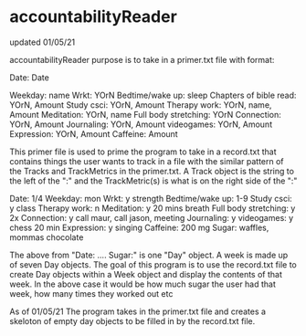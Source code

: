# accountabilityReader
updated 01/05/21

accountabilityReader purpose is to take in a primer.txt file with format: 

Date: Date 

Weekday: name
Wrkt: YOrN
Bedtime/wake up: sleep
Chapters of bible read: YOrN, Amount
Study csci: YOrN, Amount
Therapy work: YOrN, name, Amount
Meditation: YOrN, name 
Full body stretching: YOrN
Connection: YOrN, Amount
Journaling: YOrN, Amount
videogames: YOrN, Amount
Expression: YOrN, Amount
Caffeine: Amount

This primer file is used to prime the program to take in a record.txt that contains things the user wants to track in a
file with the similar pattern of the Tracks and TrackMetrics in the primer.txt. 
A Track object is the string to the left of the ":" and the
TrackMetric(s) is what is on the right side of the ":"

Date: 1/4
Weekday: mon
Wrkt: y strength
Bedtime/wake up: 1-9 
Study csci: y class
Therapy work: n
Meditation: y 20 mins breath
Full body stretching: y 2x
Connection: y call maur, call jason, meeting 
Journaling: y
videogames: y chess 20 min
Expression: y singing
Caffeine: 200 mg
Sugar: waffles, mommas chocolate

The above from "Date: .... Sugar:" is one "Day" object. A week is made up of seven Day objects.
The goal of this program is to use the record.txt file to create Day objects within a Week object and 
display the contents of that week. In the above case it would be how much sugar the user had that week, how many times they worked out etc

As of 01/05/21 The program takes in the primer.txt file and creates a skeloton of empty day objects to be filled in by the record.txt file.
